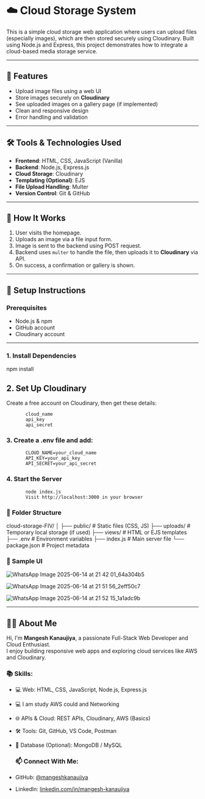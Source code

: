# ☁️ Cloud Storage System

This is a simple cloud storage web application where users can upload files (especially images), which are then stored securely using Cloudinary. Built using Node.js and Express, this project demonstrates how to integrate a cloud-based media storage service.

---

## 📌 Features

- Upload image files using a web UI
- Store images securely on **Cloudinary**
- See uploaded images on a gallery page (if implemented)
- Clean and responsive design
- Error handling and validation

---

## 🛠️ Tools & Technologies Used

- **Frontend**: HTML, CSS, JavaScript (Vanilla)
- **Backend**: Node.js, Express.js
- **Cloud Storage**: Cloudinary
- **Templating (Optional)**: EJS
- **File Upload Handling**: Multer
- **Version Control**: Git & GitHub

---

## 🧠 How It Works

1. User visits the homepage.
2. Uploads an image via a file input form.
3. Image is sent to the backend using POST request.
4. Backend uses `multer` to handle the file, then uploads it to **Cloudinary** via API.
5. On success, a confirmation or gallery is shown.

---

## 🚀 Setup Instructions

### Prerequisites

- Node.js & npm
- GitHub account
- Cloudinary account

---
### 1. Install Dependencies

npm install


## 2. Set Up Cloudinary
Create a free account on Cloudinary, then get these details:

           cloud_name
           api_key
           api_secret


 
### 3.  Create a .env file and add: 
           CLOUD_NAME=your_cloud_name
           API_KEY=your_api_key
           API_SECRET=your_api_secret
 ### 4. Start the Server
           node index.js
           Visit http://localhost:3000 in your browser

 
###  📂 Folder Structure

cloud-storage-FIV/
│
├── public/              # Static files (CSS, JS)
├── uploads/             # Temporary local storage (if used)
├── views/               # HTML or EJS templates
├── .env                 # Environment variables
├── index.js             # Main server file
└── package.json         # Project metadata


### 📸 Sample UI

![WhatsApp Image 2025-06-14 at 21 42 01_64a304b5](https://github.com/user-attachments/assets/1de2f990-c6ee-495d-b84e-b0bf07acc655)

 

![WhatsApp Image 2025-06-14 at 21 51 56_2eff50c7](https://github.com/user-attachments/assets/9203e12f-73b6-42c4-a03f-435218b292a0)



![WhatsApp Image 2025-06-14 at 21 52 15_1a1adc9b](https://github.com/user-attachments/assets/4504bc61-0b04-4281-82c7-bfaffac1db3f)

 ---

## 🙋‍♂️ About Me

Hi, I'm **Mangesh Kanaujiya**, a passionate Full-Stack Web Developer and Cloud Enthusiast.  
I enjoy building responsive web apps and exploring cloud services like AWS and Cloudinary.

### 📚 Skills:
- 💻 Web: HTML, CSS, JavaScript, Node.js, Express.js
- 💻 I am study AWS could and Networking
- 🌐 APIs & Cloud: REST APIs, Cloudinary, AWS (Basics)
- 🛠 Tools: Git, GitHub, VS Code, Postman
- 📁 Database (Optional): MongoDB / MySQL

  ### 📫 Connect With Me:
- GitHub: [@mangeshkanaujiya]( https://github.com/mangeshkanaujiya)
- LinkedIn: [linkedin.com/in/mangesh-kanaujiya]( https://www.linkedin.com/in/mangesh-kanaujiya-0438bb2a5 )
